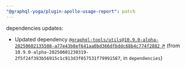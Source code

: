 ```yaml
---
"@graphql-yoga/plugin-apollo-usage-report": patch
---
```

dependencies updates:
  - Updated dependency [`@graphql-tools/utils@10.9.0-alpha-20250602135508-a77e43b8ef641aa0bd366dfbddc68b4c774f2882` ↗︎](https://www.npmjs.com/package/@graphql-tools/utils/v/10.9.0) (from `10.9.0-alpha-20250601230319-2f5f24f393b56915c1c913d3f057531f79991587`, in `dependencies`)
